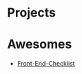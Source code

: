 
# Projects


# Awesomes

- [Front-End-Checklist](https://github.com/thedaviddias/Front-End-Checklist)


